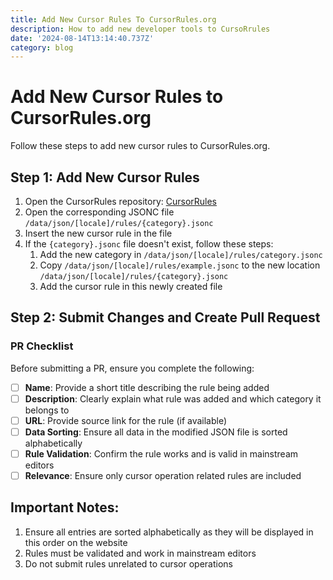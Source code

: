 ```yaml
---
title: Add New Cursor Rules To CursorRules.org
description: How to add new developer tools to CursoRrules
date: '2024-08-14T13:14:40.737Z'
category: blog
---
```



# Add New Cursor Rules to CursorRules.org

Follow these steps to add new cursor rules to CursorRules.org.

## Step 1: Add New Cursor Rules

1. Open the CursorRules repository: [CursorRules](https://github.com/lord97j/cursorrules/)
2. Open the corresponding JSONC file `/data/json/[locale]/rules/{category}.jsonc`
3. Insert the new cursor rule in the file
4. If the `{category}.jsonc` file doesn't exist, follow these steps:
     1. Add the new category in `/data/json/[locale]/rules/category.jsonc`
     2. Copy `/data/json/[locale]/rules/example.jsonc` to the new location `/data/json/[locale]/rules/{category}.jsonc`
     3. Add the cursor rule in this newly created file

## Step 2: Submit Changes and Create Pull Request

### PR Checklist

Before submitting a PR, ensure you complete the following:

- [ ] **Name**: Provide a short title describing the rule being added
- [ ] **Description**: Clearly explain what rule was added and which category it belongs to
- [ ] **URL**: Provide source link for the rule (if available)
- [ ] **Data Sorting**: Ensure all data in the modified JSON file is sorted alphabetically
- [ ] **Rule Validation**: Confirm the rule works and is valid in mainstream editors
- [ ] **Relevance**: Ensure only cursor operation related rules are included

## Important Notes:

1. Ensure all entries are sorted alphabetically as they will be displayed in this order on the website
2. Rules must be validated and work in mainstream editors
3. Do not submit rules unrelated to cursor operations
